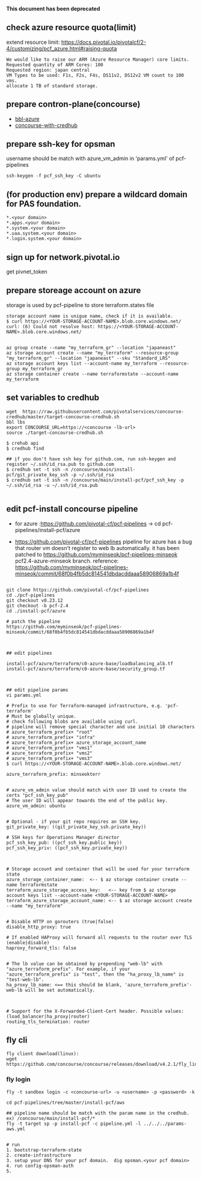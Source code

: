 **This document has been deprecated**

## check azure resource quota(limit)
extend resource limit: https://docs.pivotal.io/pivotalcf/2-4/customizing/pcf_azure.html#raising-quota
```
We would like to raise our ARM (Azure Resource Manager) core limits.
Requested quantity of ARM Cores: 100
Requested region: japan central
VM Types to be used: F1s, F2s, F4s, DS11v2, DS12v2 VM count to 100 vms.
allocate 1 TB of standard storage.
```

## prepare contron-plane(concourse)
- [bbl-azure](bbl-azure.md)
- [concourse-with-credhub](concourse-with-credhub.md)



## prepare ssh-key for opsman

username should be match with azure_vm_admin in 'params.yml' of pcf-pipelines
```
ssh-keygen -f pcf_ssh_key -C ubuntu

```

## (for production env) prepare a wildcard domain for PAS foundation.
```
*.<your domain>
*.apps.<your domain>
*.system.<your domain>
*.uaa.system.<your domain>
*.login.system.<your domain>
```

## sign up for network.pivotal.io 
get pivnet_token


## prepare storeage account on azure

storage is used by pcf-pipeline to store terraform.states file <br>

```
storage account name is unigue name, check if it is available.
$ curl https://<YOUR-STORAGE-ACCOUNT-NAME>.blob.core.windows.net/
curl: (6) Could not resolve host: https://<YOUR-STORAGE-ACCOUNT-NAME>.blob.core.windows.net/


az group create --name "my_terraform_gr" --location "japaneast"
az storage account create --name "my_terraform" --resource-group "my_terraform_gr" --location "japaneast" --sku "Standard_LRS"
az storage account keys list --account-name my_terraform --resource-group my_terraform_gr
az storage container create --name terraformstate --account-name my_terraform
```


## set variables to credhub

```
wget  https://raw.githubusercontent.com/pivotalservices/concourse-credhub/master/target-concourse-credhub.sh
bbl lbs
export CONCOURSE_URL=https://<concourse -lb-url>
source ./target-concourse-credhub.sh

$ crehub api
$ credhub find

## if you don't have ssh key for github.com, run ssh-keygen and register ~/.ssh/id_rsa.pub to github.com
$ credhub set -t ssh -n /concourse/main/install-pcf/git_private_key_ssh -p ~/.ssh/id_rsa
$ credhub set -t ssh -n /concourse/main/install-pcf/pcf_ssh_key -p ~/.ssh/id_rsa -u ~/.ssh/id_rsa.pub


```


## edit pcf-install concourse pipeline

- for azure :https://github.com/pivotal-cf/pcf-pipelines -> cd pcf-pipelines/install-pcf/azure

- https://github.com/pivotal-cf/pcf-pipelines pipeline for azure has a bug that router vm doesn't register to web lb automatically. it has been patched to https://github.com/myminseok/pcf-pipelines-minseok pcf2.4-azure-minseok branch. 
reference: https://github.com/myminseok/pcf-pipelines-minseok/commit/68f0b4fb5dc814541dbdacddaaa58906869a1b4f

~~~

git clone https://github.com/pivotal-cf/pcf-pipelines
cd ./pcf-pipelines
git checkout v0.23.12
git checkout -b pcf-2.4
cd ./install-pcf/azure

# patch the pipeline 
https://github.com/myminseok/pcf-pipelines-minseok/commit/68f0b4fb5dc814541dbdacddaaa58906869a1b4f



## edit pipelines

install-pcf/azure/terraform/c0-azure-base/loadbalancing_alb.tf
install-pcf/azure/terraform/c0-azure-base/security_group.tf



## edit pipeline params
vi params.yml

# Prefix to use for Terraform-managed infrastructure, e.g. 'pcf-terraform'
# Must be globally unique.
# check following blobs are available using curl.
# pipeline will remove special character and use initial 10 characters
# azure_terraform_prefix+ "root"
# azure_terraform_prefix+ "infra"
# azure_terraform_prefix+ azure_storage_account_name
# azure_terraform_prefix+ "vms1"
# azure_terraform_prefix+ "vms2"
# azure_terraform_prefix+ "vms3"
$ curl https://<YOUR-STORAGE-ACCOUNT-NAME>.blob.core.windows.net/

azure_terraform_prefix: minseokterr


# azure_vm_admin value should match with user ID used to create the certs "pcf_ssh_key_pub"
# The user ID will appear towards the end of the public key.
azure_vm_admin: ubuntu


# Optional - if your git repo requires an SSH key.
git_private_key: ((git_private_key_ssh.private_key))

# SSH keys for Operations Manager director
pcf_ssh_key_pub: ((pcf_ssh_key.public_key))
pcf_ssh_key_priv: ((pcf_ssh_key.private_key))



# Storage account and container that will be used for your terraform state
azure_storage_container_name:  <-- $ az storage container create --name terraformstate 
terraform_azure_storage_access_key:   <-- key from $ az storage account keys list --account-name <YOUR-STORAGE-ACCOUNT-NAME>
terraform_azure_storage_account_name: <-- $ az storage account create --name "my_terraform"
  
  
# Disable HTTP on gorouters (true|false)
disable_http_proxy: true

# If enabled HAProxy will forward all requests to the router over TLS (enable|disable)
haproxy_forward_tls: false


# The lb value can be obtained by prepending "web-lb" with "azure_terraform_prefix". For example, if your "azure_terraform_prefix" is "test", then the "ha_proxy_lb_name" is "test-web-lb".
ha_proxy_lb_name: <== this should be blank, 'azure_terraform_prefix'-web-lb will be set automatically.



# Support for the X-Forwarded-Client-Cert header. Possible values: (load_balancer|ha_proxy|router)
routing_tls_termination: router

~~~



## fly cli
~~~
fly client download(linux):
wget https://github.com/concourse/concourse/releases/download/v4.2.1/fly_linux_amd64
~~~

### fly login

~~~
fly -t sandbox login -c <concourse-url> -u <username> -p <password> -k 

cd pcf-pipelines/tree/master/install-pcf/aws

## pipeline name should be match with the param name in the credhub. ex) /concourse/main/install-pcf/*
fly -t target sp -p install-pcf -c pipeline.yml -l ../../../params-aws.yml


# run 
1. bootstrap-terraform-state
2. create-infrastructure
3. setup your DNS for your pcf domain.  dig opsman.<your pcf domain>
4. run config-opsman-auth
5.
~~~


